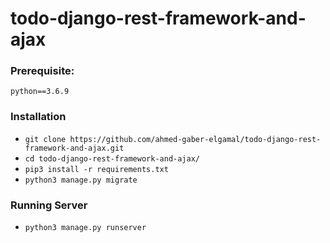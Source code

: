 # todo-django-rest-framework-and-ajax

### Prerequisite:
    python==3.6.9
### Installation
- `git clone https://github.com/ahmed-gaber-elgamal/todo-django-rest-framework-and-ajax.git`
- `cd todo-django-rest-framework-and-ajax/`
- `pip3 install -r requirements.txt`
- `python3 manage.py migrate`
### Running Server
- `python3 manage.py runserver`
